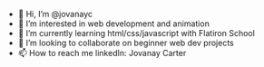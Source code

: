 - 👋 Hi, I’m @jovanayc
- 👀 I’m interested in web development and animation
- 🌱 I’m currently learning html/css/javascript with Flatiron School
- 💞️ I’m looking to collaborate on beginner web dev projects
- 📫 How to reach me linkedIn: Jovanay Carter

<!---
jovanayc/jovanayc is a ✨ special ✨ repository because its `README.md` (this file) appears on your GitHub profile.
You can click the Preview link to take a look at your changes.
--->
